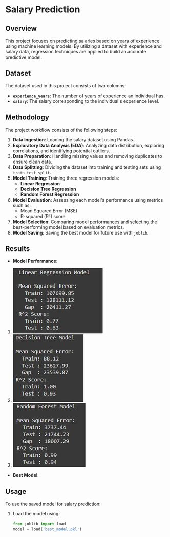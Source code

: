 # Salary Prediction

## Overview

This project focuses on predicting salaries based on years of experience using machine learning models. By utilizing a dataset with experience and salary data, regression techniques are applied to build an accurate predictive model.

## Dataset

The dataset used in this project consists of two columns:

- **`experience_years`**: The number of years of experience an individual has.
- **`salary`**: The salary corresponding to the individual's experience level.

## Methodology

The project workflow consists of the following steps:

1. **Data Ingestion**: Loading the salary dataset using Pandas.
2. **Exploratory Data Analysis (EDA)**: Analyzing data distribution, exploring correlations, and identifying potential outliers.
3. **Data Preparation**: Handling missing values and removing duplicates to ensure clean data.
4. **Data Splitting**: Dividing the dataset into training and testing sets using `train_test_split`.
5. **Model Training**: Training three regression models:
   - **Linear Regression**
   - **Decision Tree Regression**
   - **Random Forest Regression**
6. **Model Evaluation**: Assessing each model's performance using metrics such as:
   - Mean Squared Error (MSE)
   - R-squared (R²) score
7. **Model Selection**: Comparing model performances and selecting the best-performing model based on evaluation metrics.
8. **Model Saving**: Saving the best model for future use with `joblib`.

## Results

- **Model Performance**:
1. ![image alt](https://github.com/shamhasan/Salary-prediction-with-Regression/blob/33a02247223880f91cb8ab12ae5911a39122ecc2/Linear%20REgression.JPG)
2. ![image alt](https://github.com/shamhasan/Salary-prediction-with-Regression/blob/b28504976d5cce543bb815c94203e12c555cfbe5/Decision%20Tree.JPG)
3. ![image alt](https://github.com/shamhasan/Salary-prediction-with-Regression/blob/b28504976d5cce543bb815c94203e12c555cfbe5/Random%20forest.JPG)

- **Best Model**: 

## Usage

To use the saved model for salary prediction:

1. Load the model using:
   ```python
   from joblib import load
   model = load('best_model.pkl')
